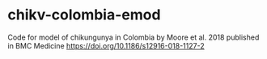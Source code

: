 # chikv-colombia-emod
Code for model of chikungunya in Colombia by Moore et al. 2018 published in BMC Medicine https://doi.org/10.1186/s12916-018-1127-2
